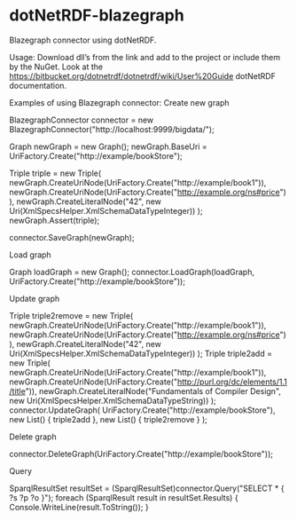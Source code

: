 # dotNetRDF-blazegraph

Blazegraph connector using dotNetRDF.

Usage:
Download dll’s from the link and add to the project or include them by the NuGet.
Look at the https://bitbucket.org/dotnetrdf/dotnetrdf/wiki/User%20Guide dotNetRDF documentation.

Examples of using Blazegraph connector:
Create new graph

BlazegraphConnector connector = new BlazegraphConnector("http://localhost:9999/bigdata/");

Graph newGraph = new Graph();
newGraph.BaseUri = UriFactory.Create("http://example/bookStore");

Triple triple = new Triple(
    newGraph.CreateUriNode(UriFactory.Create("http://example/book1")),
    newGraph.CreateUriNode(UriFactory.Create("http://example.org/ns#price")),
    newGraph.CreateLiteralNode("42", new Uri(XmlSpecsHelper.XmlSchemaDataTypeInteger))
);
newGraph.Assert(triple);

connector.SaveGraph(newGraph);

Load graph

Graph loadGraph = new Graph();
connector.LoadGraph(loadGraph, UriFactory.Create("http://example/bookStore"));

Update graph

Triple triple2remove = new Triple(
    newGraph.CreateUriNode(UriFactory.Create("http://example/book1")),
    newGraph.CreateUriNode(UriFactory.Create("http://example.org/ns#price")),
    newGraph.CreateLiteralNode("42", new Uri(XmlSpecsHelper.XmlSchemaDataTypeInteger))
);
Triple triple2add = new Triple(
    newGraph.CreateUriNode(UriFactory.Create("http://example/book1")),
    newGraph.CreateUriNode(UriFactory.Create("http://purl.org/dc/elements/1.1/title")),
    newGraph.CreateLiteralNode("Fundamentals of Compiler Design", new Uri(XmlSpecsHelper.XmlSchemaDataTypeString))
);
connector.UpdateGraph(
    UriFactory.Create("http://example/bookStore"),
    new List<Triple>() { triple2add },
    new List<Triple>() { triple2remove }
);

Delete graph

connector.DeleteGraph(UriFactory.Create("http://example/bookStore"));

Query

SparqlResultSet resultSet = (SparqlResultSet)connector.Query("SELECT * { ?s ?p ?o }");
foreach (SparqlResult result in resultSet.Results) {
    Console.WriteLine(result.ToString());
}
